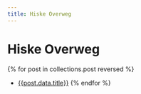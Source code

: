 ```yaml
---
title: Hiske Overweg
---
```


# Hiske Overweg

{% for post in collections.post reversed %}
- [{{post.data.title}}]({{post.url}}) {% endfor %}
